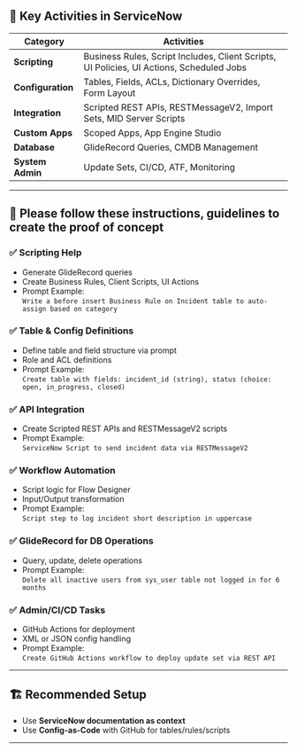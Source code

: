 
## 🔧 Key Activities in ServiceNow

| Category | Activities |
|---------|------------|
| **Scripting** | Business Rules, Script Includes, Client Scripts, UI Policies, UI Actions, Scheduled Jobs |
| **Configuration** | Tables, Fields, ACLs, Dictionary Overrides, Form Layout |
| **Integration** | Scripted REST APIs, RESTMessageV2, Import Sets, MID Server Scripts |
| **Custom Apps** | Scoped Apps, App Engine Studio |
| **Database** | GlideRecord Queries, CMDB Management |
| **System Admin** | Update Sets, CI/CD, ATF, Monitoring |

---

## 🤖 Please follow these instructions, guidelines to create the proof of concept

### ✅ Scripting Help
- Generate GlideRecord queries
- Create Business Rules, Client Scripts, UI Actions
- Prompt Example:  
  `Write a before insert Business Rule on Incident table to auto-assign based on category`

### ✅ Table & Config Definitions
- Define table and field structure via prompt
- Role and ACL definitions
- Prompt Example:  
  `Create table with fields: incident_id (string), status (choice: open, in_progress, closed)`

### ✅ API Integration
- Create Scripted REST APIs and RESTMessageV2 scripts
- Prompt Example:  
  `ServiceNow Script to send incident data via RESTMessageV2`

### ✅ Workflow Automation
- Script logic for Flow Designer
- Input/Output transformation
- Prompt Example:  
  `Script step to log incident short description in uppercase`

### ✅ GlideRecord for DB Operations
- Query, update, delete operations
- Prompt Example:  
  `Delete all inactive users from sys_user table not logged in for 6 months`

### ✅ Admin/CI/CD Tasks
- GitHub Actions for deployment
- XML or JSON config handling
- Prompt Example:  
  `Create GitHub Actions workflow to deploy update set via REST API`

---


## 🏗 Recommended Setup

- Use **ServiceNow documentation as context**
- Use **Config-as-Code** with GitHub for tables/rules/scripts

---

